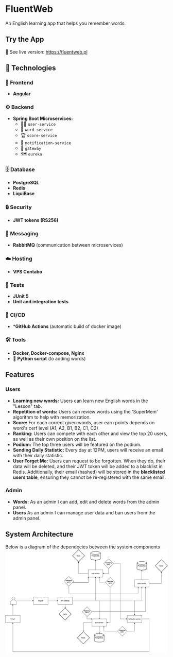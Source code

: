 # FluentWeb
An English learning app that helps you remember words.

## Try the App 
🔗 See live version: https://fluentweb.pl

## 🚀 Technologies  

### 🎨 Frontend  
- **Angular**  

### ⚙️ Backend  
- **Spring Boot Microservices:**  
  - 🧑‍💻 `user-service`  
  - 📖 `word-service`  
  - 🏆 `score-service`  
  - 🔔 `notification-service`  
  - 🚪 `gateway`  
  - 🗺 `eureka`  

### 🗄 Database  
- **PostgreSQL**  
- **Redis**  
- **LiquiBase**  

### 🔒 Security  
- **JWT tokens (RS256)**  

### 📡 Messaging  
- **RabbitMQ** (communication between microservices)  

### ☁️ Hosting  
- **VPS Contabo**  

### 🧪 Tests  
- **JUnit 5**
- **Unit and integration tests**

### 🔄 CI/CD
- ***GitHub Actions** (automatic build of docker image)
### 🛠 Tools  
- **Docker, Docker-compose, Nginx**  
- 🐍 **Python script** (to adding words)


## Features
### Users
- **Learning new words:** Users can learn new English words in the "Lesson" tab.
- **Repetition of words:** Users can review words using the 'SuperMem' algorithm to help with memorization.
- **Score:** For each correct given words, user earn points depends on word's cerf level (A1, A2, B1, B2, C1, C2)
- **Ranking:** Users can compete with each other and view the top 20 users, as well as their own position on the list.
- **Podium:** The top three users will be featured on the podium.
- **Sending Daily Statistic:** Every day at 12PM, users will receive an email with their daily statistic.
- **User Forget Me:** Users can request to be forgotten. When they do, their data will be deleted, and their JWT token will be added to a blacklist in Redis. Additionally, their email (hashed) will be stored in the **blacklisted users table**, ensuring they cannot be re-registered with the same email.
### Admin
- **Words:** As an admin I can add, edit and delete words from the admin panel.
- **Users**  As an admin I can manage user data and ban users from the admin panel.

## System Architecture

Below is a diagram of the dependecies between the system components
![System Architecture](docs/diagram.png)

